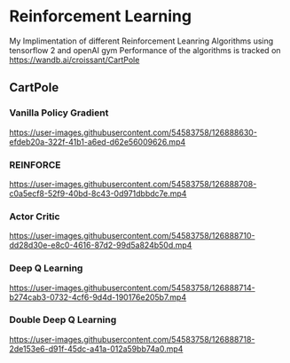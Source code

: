 # Reinforcement Learning
My Implimentation of different Reinforcement Leanring Algorithms using tensorflow 2 and openAI gym
Performance of the algorithms is tracked on https://wandb.ai/croissant/CartPole


## CartPole
### Vanilla Policy Gradient
https://user-images.githubusercontent.com/54583758/126888630-efdeb20a-322f-41b1-a6ed-d62e56009626.mp4

### REINFORCE
https://user-images.githubusercontent.com/54583758/126888708-c0a5ecf8-52f9-40bd-8c43-0d971dbbdc7e.mp4


### Actor Critic
https://user-images.githubusercontent.com/54583758/126888710-dd28d30e-e8c0-4616-87d2-99d5a824b50d.mp4

### Deep Q Learning


https://user-images.githubusercontent.com/54583758/126888714-b274cab3-0732-4cf6-9d4d-190176e205b7.mp4


### Double Deep Q Learning


https://user-images.githubusercontent.com/54583758/126888718-2de153e6-d91f-45dc-a41a-012a59bb74a0.mp4



